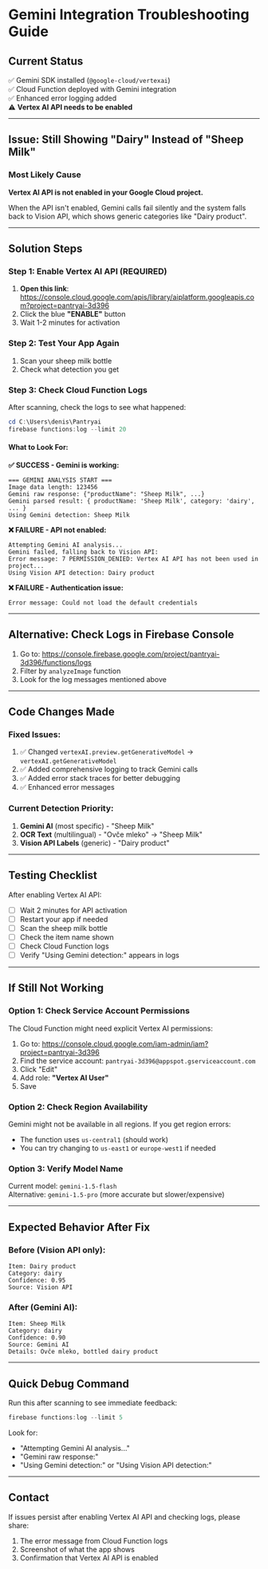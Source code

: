 # Gemini Integration Troubleshooting Guide

## Current Status
✅ Gemini SDK installed (`@google-cloud/vertexai`)  
✅ Cloud Function deployed with Gemini integration  
✅ Enhanced error logging added  
⚠️ **Vertex AI API needs to be enabled**

---

## Issue: Still Showing "Dairy" Instead of "Sheep Milk"

### Most Likely Cause
**Vertex AI API is not enabled in your Google Cloud project.**

When the API isn't enabled, Gemini calls fail silently and the system falls back to Vision API, which shows generic categories like "Dairy product".

---

## Solution Steps

### Step 1: Enable Vertex AI API (REQUIRED)
1. **Open this link**: https://console.cloud.google.com/apis/library/aiplatform.googleapis.com?project=pantryai-3d396
2. Click the blue **"ENABLE"** button
3. Wait 1-2 minutes for activation

### Step 2: Test Your App Again
1. Scan your sheep milk bottle
2. Check what detection you get

### Step 3: Check Cloud Function Logs
After scanning, check the logs to see what happened:

```powershell
cd C:\Users\denis\Pantryai
firebase functions:log --limit 20
```

#### What to Look For:

**✅ SUCCESS - Gemini is working:**
```
=== GEMINI ANALYSIS START ===
Image data length: 123456
Gemini raw response: {"productName": "Sheep Milk", ...}
Gemini parsed result: { productName: 'Sheep Milk', category: 'dairy', ... }
Using Gemini detection: Sheep Milk
```

**❌ FAILURE - API not enabled:**
```
Attempting Gemini AI analysis...
Gemini failed, falling back to Vision API:
Error message: 7 PERMISSION_DENIED: Vertex AI API has not been used in project...
Using Vision API detection: Dairy product
```

**❌ FAILURE - Authentication issue:**
```
Error message: Could not load the default credentials
```

---

## Alternative: Check Logs in Firebase Console

1. Go to: https://console.firebase.google.com/project/pantryai-3d396/functions/logs
2. Filter by `analyzeImage` function
3. Look for the log messages mentioned above

---

## Code Changes Made

### Fixed Issues:
1. ✅ Changed `vertexAI.preview.getGenerativeModel` → `vertexAI.getGenerativeModel`
2. ✅ Added comprehensive logging to track Gemini calls
3. ✅ Added error stack traces for better debugging
4. ✅ Enhanced error messages

### Current Detection Priority:
1. **Gemini AI** (most specific) - "Sheep Milk"
2. **OCR Text** (multilingual) - "Ovče mleko" → "Sheep Milk"  
3. **Vision API Labels** (generic) - "Dairy product"

---

## Testing Checklist

After enabling Vertex AI API:

- [ ] Wait 2 minutes for API activation
- [ ] Restart your app if needed
- [ ] Scan the sheep milk bottle
- [ ] Check the item name shown
- [ ] Check Cloud Function logs
- [ ] Verify "Using Gemini detection:" appears in logs

---

## If Still Not Working

### Option 1: Check Service Account Permissions
The Cloud Function might need explicit Vertex AI permissions:

1. Go to: https://console.cloud.google.com/iam-admin/iam?project=pantryai-3d396
2. Find the service account: `pantryai-3d396@appspot.gserviceaccount.com`
3. Click "Edit"
4. Add role: **"Vertex AI User"**
5. Save

### Option 2: Check Region Availability
Gemini might not be available in all regions. If you get region errors:
- The function uses `us-central1` (should work)
- You can try changing to `us-east1` or `europe-west1` if needed

### Option 3: Verify Model Name
Current model: `gemini-1.5-flash`  
Alternative: `gemini-1.5-pro` (more accurate but slower/expensive)

---

## Expected Behavior After Fix

### Before (Vision API only):
```
Item: Dairy product
Category: dairy
Confidence: 0.95
Source: Vision API
```

### After (Gemini AI):
```
Item: Sheep Milk
Category: dairy
Confidence: 0.90
Source: Gemini AI
Details: Ovče mleko, bottled dairy product
```

---

## Quick Debug Command

Run this after scanning to see immediate feedback:

```powershell
firebase functions:log --limit 5
```

Look for:
- "Attempting Gemini AI analysis..."
- "Gemini raw response:"
- "Using Gemini detection:" or "Using Vision API detection:"

---

## Contact

If issues persist after enabling Vertex AI API and checking logs, please share:
1. The error message from Cloud Function logs
2. Screenshot of what the app shows
3. Confirmation that Vertex AI API is enabled
